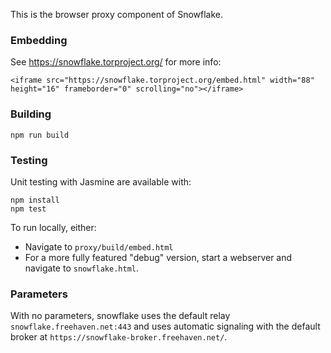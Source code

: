 This is the browser proxy component of Snowflake.

### Embedding

See https://snowflake.torproject.org/ for more info:
```
<iframe src="https://snowflake.torproject.org/embed.html" width="88" height="16" frameborder="0" scrolling="no"></iframe>
```

### Building

```
npm run build
```

### Testing

Unit testing with Jasmine are available with:
```
npm install
npm test
```

To run locally, either:
- Navigate to `proxy/build/embed.html`
- For a more fully featured "debug" version,
  start a webserver and navigate to `snowflake.html`.

### Parameters

With no parameters,
snowflake uses the default relay `snowflake.freehaven.net:443` and
uses automatic signaling with the default broker at
`https://snowflake-broker.freehaven.net/`.
